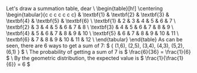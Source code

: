 Let's draw a summation table, dear \\
\begin{table}[h!]
\centering
\begin{tabular}{c c c c c c c}
& \textbf{1} & \textbf{2} & \textbf{3} & \textbf{4} & \textbf{5} & \textbf{6} \\
\textbf{1} & 2 & 3 & 4 & 5 & 6 & 7 \\
\textbf{2} & 3 & 4 & 5 & 6 & 7 & 8 \\
\textbf{3} & 4 & 5 & 6 & 7 & 8 & 9 \\
\textbf{4} & 5 & 6 & 7 & 8 & 9 & 10 \\
\textbf{5} & 6 & 7 & 8 & 9 & 10 & 11 \\
\textbf{6} & 7 & 8 & 9 & 10 & 11 & 12 \\
\end{tabular}
\end{table}
As can be seen, there are 6 ways to get a sum of 7: $ \{ (1,6), (2,5), (3,4), (4,3), (5,2), (6,1) \} $ \\
The probability of getting a sum of 7 is $ \frac{6}{36} = \frac{1}{6} $ \\
By the geometric distribution, the expected value is $ \frac{1}{\frac{1}{6}} = 6 $
